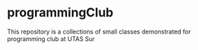 # programmingClub
This repository is a collections of small classes demonstrated for programming club at UTAS Sur
